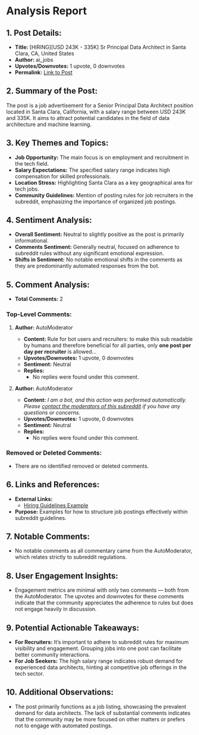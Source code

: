 # Analysis Report

## 1. Post Details:
- **Title:** [HIRING][USD 243K - 335K] Sr Principal Data Architect in Santa Clara, CA, United States
- **Author:** ai_jobs
- **Upvotes/Downvotes:** 1 upvote, 0 downvotes
- **Permalink:** [Link to Post](https://www.reddit.com/r/MachineLearningJobs/comments/1hdwwx0/hiringusd_243k_335k_sr_principal_data_architect/)

## 2. Summary of the Post:
The post is a job advertisement for a Senior Principal Data Architect position located in Santa Clara, California, with a salary range between USD 243K and 335K. It aims to attract potential candidates in the field of data architecture and machine learning.

## 3. Key Themes and Topics:
- **Job Opportunity:** The main focus is on employment and recruitment in the tech field.
- **Salary Expectations:** The specified salary range indicates high compensation for skilled professionals.
- **Location Stress:** Highlighting Santa Clara as a key geographical area for tech jobs.
- **Community Guidelines:** Mention of posting rules for job recruiters in the subreddit, emphasizing the importance of organized job postings.

## 4. Sentiment Analysis:
- **Overall Sentiment:** Neutral to slightly positive as the post is primarily informational.
- **Comments Sentiment:** Generally neutral, focused on adherence to subreddit rules without any significant emotional expression.
- **Shifts in Sentiment:** No notable emotional shifts in the comments as they are predominantly automated responses from the bot.

## 5. Comment Analysis:
- **Total Comments:** 2

### Top-Level Comments:
1. **Author:** AutoModerator
   - **Content:** Rule for bot users and recruiters: to make this sub readable by humans and therefore beneficial for all parties, only **one post per day per recruiter** is allowed...
   - **Upvotes/Downvotes:** 1 upvote, 0 downvotes
   - **Sentiment:** Neutral
   - **Replies:** 
     - No replies were found under this comment.
   
2. **Author:** AutoModerator
   - **Content:** *I am a bot, and this action was performed automatically. Please [contact the moderators of this subreddit](/message/compose/?to=/r/MachineLearningJobs) if you have any questions or concerns.*
   - **Upvotes/Downvotes:** 1 upvote, 0 downvotes
   - **Sentiment:** Neutral
   - **Replies:**
     - No replies were found under this comment.

### Removed or Deleted Comments:
- There are no identified removed or deleted comments.

## 6. Links and References:
- **External Links:**
  - [Hiring Guidelines Example](https://www.reddit.com/r/BigDataJobs/comments/phaolk/19_new_data_science_data_engineering_and_machine/)
- **Purpose:** Examples for how to structure job postings effectively within subreddit guidelines.

## 7. Notable Comments:
- No notable comments as all commentary came from the AutoModerator, which relates strictly to subreddit regulations.

## 8. User Engagement Insights:
- Engagement metrics are minimal with only two comments — both from the AutoModerator. The upvotes and downvotes for these comments indicate that the community appreciates the adherence to rules but does not engage heavily in discussion.

## 9. Potential Actionable Takeaways:
- **For Recruiters:** It’s important to adhere to subreddit rules for maximum visibility and engagement. Grouping jobs into one post can facilitate better community interactions.
- **For Job Seekers:** The high salary range indicates robust demand for experienced data architects, hinting at competitive job offerings in the tech sector.

## 10. Additional Observations:
- The post primarily functions as a job listing, showcasing the prevalent demand for data architects. The lack of substantial comments indicates that the community may be more focused on other matters or prefers not to engage with automated postings.